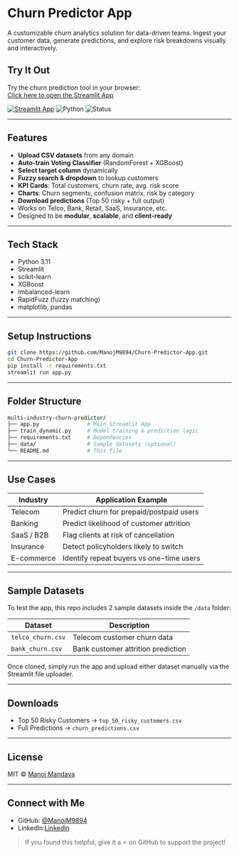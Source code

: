 # Churn Predictor App

A customizable churn analytics solution for data-driven teams.
Ingest your customer data, generate predictions, and explore risk breakdowns visually and interactively.

## Try It Out

Try the churn prediction tool in your browser:  
[Click here to open the Streamlit App](https://churn-predictor-app-er7gei7fod3qck79vpfv2j.streamlit.app/)

[![Streamlit App](https://img.shields.io/badge/Live%20App-Click%20to%20Open-red?logo=streamlit)](https://churn-predictor-app-er7gei7fod3qck79vpfv2j.streamlit.app/) ![Python](https://img.shields.io/badge/Python-3.11-blue?logo=python) ![Status](https://img.shields.io/badge/Status-Production--Ready-brightgreen)


---

## Features

- **Upload CSV datasets** from any domain
- **Auto-train Voting Classifier** (RandomForest + XGBoost)
- **Select target column** dynamically
- **Fuzzy search & dropdown** to lookup customers
- **KPI Cards**: Total customers, churn rate, avg. risk score
- **Charts**: Churn segments, confusion matrix, risk by category
- **Download predictions** (Top 50 risky + full output)
- Works on Telco, Bank, Retail, SaaS, Insurance, etc.
- Designed to be **modular**, **scalable**, and **client-ready**

---

## Tech Stack

- Python 3.11
- Streamlit
- scikit-learn
- XGBoost
- imbalanced-learn
- RapidFuzz (fuzzy matching)
- matplotlib, pandas

---

## Setup Instructions

```bash
git clone https://github.com/ManojM9894/Churn-Predictor-App.git
cd Churn-Predictor-App
pip install -r requirements.txt
streamlit run app.py
```

---

## Folder Structure

```bash
multi-industry-churn-predictor/
├── app.py               # Main Streamlit App
├── train_dynamic.py     # Model training & prediction logic
├── requirements.txt     # Dependencies
├── data/                # Sample datasets (optional)
└── README.md            # This file
```

---

## Use Cases

| Industry       | Application Example                        |
|----------------|---------------------------------------------|
| Telecom        | Predict churn for prepaid/postpaid users   |
| Banking        | Predict likelihood of customer attrition   |
| SaaS / B2B     | Flag clients at risk of cancellation       |
| Insurance      | Detect policyholders likely to switch      |
| E-commerce     | Identify repeat buyers vs one-time users   |

---

## Sample Datasets

To test the app, this repo includes 2 sample datasets inside the `/data` folder:

| Dataset             | Description                          |
|---------------------|--------------------------------------|
| `telco_churn.csv`   | Telecom customer churn data          |
| `bank_churn.csv`    | Bank customer attrition prediction   |

Once cloned, simply run the app and upload either dataset manually via the Streamlit file uploader.

---

## Downloads

- Top 50 Risky Customers → `top_50_risky_customers.csv`
- Full Predictions        → `churn_predictions.csv`

---

## License

MIT © [Manoj Mandava](https://github.com/ManojM9894)

---

## Connect with Me

- GitHub: [@ManojM9894](https://github.com/ManojM9894)
- LinkedIn:[LinkedIn](https://www.linkedin.com/in/manojmandava9894) 

> If you found this helpful, give it a ⭐ on GitHub to support the project!
